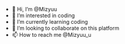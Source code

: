 - 👋 Hi, I’m @Mizyuu
- 👀 I’m interested in coding
- 🌱 I’m currently learning coding
- 💞️ I’m looking to collaborate on this platform
- 📫 How to reach me @Mizyuu_u

<!---
Mizyuu/Mizyuu is a ✨ special ✨ repository because its `README.md` (this file) appears on your GitHub profile.
You can click the Preview link to take a look at your changes.
--->

